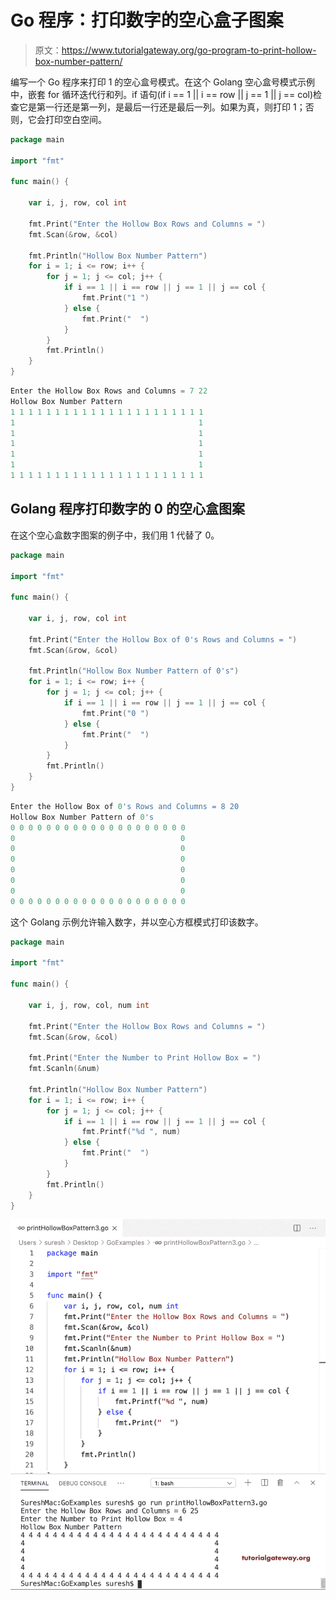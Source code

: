 # Go 程序：打印数字的空心盒子图案

> 原文：<https://www.tutorialgateway.org/go-program-to-print-hollow-box-number-pattern/>

编写一个 Go 程序来打印 1 的空心盒号模式。在这个 Golang 空心盒号模式示例中，嵌套 for 循环迭代行和列。if 语句(if i == 1 || i == row || j == 1 || j == col)检查它是第一行还是第一列，是最后一行还是最后一列。如果为真，则打印 1；否则，它会打印空白空间。

```go
package main

import "fmt"

func main() {

    var i, j, row, col int

    fmt.Print("Enter the Hollow Box Rows and Columns = ")
    fmt.Scan(&row, &col)

    fmt.Println("Hollow Box Number Pattern")
    for i = 1; i <= row; i++ {
        for j = 1; j <= col; j++ {
            if i == 1 || i == row || j == 1 || j == col {
                fmt.Print("1 ")
            } else {
                fmt.Print("  ")
            }
        }
        fmt.Println()
    }
}
```

```go
Enter the Hollow Box Rows and Columns = 7 22
Hollow Box Number Pattern
1 1 1 1 1 1 1 1 1 1 1 1 1 1 1 1 1 1 1 1 1 1 
1                                         1
1                                         1 
1                                         1 
1                                         1 
1                                         1 
1 1 1 1 1 1 1 1 1 1 1 1 1 1 1 1 1 1 1 1 1 1 
```

## Golang 程序打印数字的 0 的空心盒图案

在这个空心盒数字图案的例子中，我们用 1 代替了 0。

```go
package main

import "fmt"

func main() {

    var i, j, row, col int

    fmt.Print("Enter the Hollow Box of 0's Rows and Columns = ")
    fmt.Scan(&row, &col)

    fmt.Println("Hollow Box Number Pattern of 0's")
    for i = 1; i <= row; i++ {
        for j = 1; j <= col; j++ {
            if i == 1 || i == row || j == 1 || j == col {
                fmt.Print("0 ")
            } else {
                fmt.Print("  ")
            }
        }
        fmt.Println()
    }
}
```

```go
Enter the Hollow Box of 0's Rows and Columns = 8 20
Hollow Box Number Pattern of 0's
0 0 0 0 0 0 0 0 0 0 0 0 0 0 0 0 0 0 0 0 
0                                     0 
0                                     0 
0                                     0 
0                                     0 
0                                     0 
0                                     0 
0 0 0 0 0 0 0 0 0 0 0 0 0 0 0 0 0 0 0 0 
```

这个 Golang 示例允许输入数字，并以空心方框模式打印该数字。

```go
package main

import "fmt"

func main() {

    var i, j, row, col, num int

    fmt.Print("Enter the Hollow Box Rows and Columns = ")
    fmt.Scan(&row, &col)

    fmt.Print("Enter the Number to Print Hollow Box = ")
    fmt.Scanln(&num)

    fmt.Println("Hollow Box Number Pattern")
    for i = 1; i <= row; i++ {
        for j = 1; j <= col; j++ {
            if i == 1 || i == row || j == 1 || j == col {
                fmt.Printf("%d ", num)
            } else {
                fmt.Print("  ")
            }
        }
        fmt.Println()
    }
}
```

![Go Program to Print Hollow Box Number Pattern 3](img/9c63829473dbee672fdd503304234409.png)